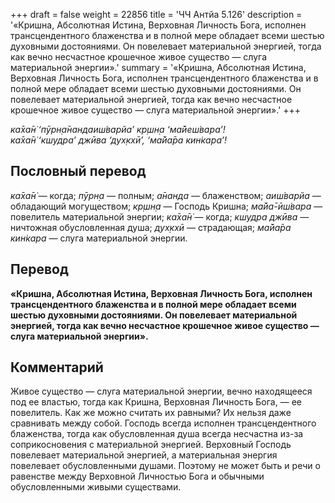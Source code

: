 +++
draft = false
weight = 22856
title = 'ЧЧ Антйа 5.126'
description = '«Кришна, Абсолютная Истина, Верховная Личность Бога, исполнен трансцендентного блаженства и в полной мере обладает всеми шестью духовными достояниями. Он повелевает материальной энергией, тогда как вечно несчастное крошечное живое существо — слуга материальной энергии».'
summary = '«Кришна, Абсолютная Истина, Верховная Личность Бога, исполнен трансцендентного блаженства и в полной мере обладает всеми шестью духовными достояниями. Он повелевает материальной энергией, тогда как вечно несчастное крошечное живое существо — слуга материальной энергии».'
+++

_ка̄ха̄н̇ ‘пӯрн̣а̄нандаиш́варйа’ кр̣шн̣а ‘ма̄йеш́вара’!  
ка̄ха̄н̇ ‘кшудра’ джӣва ‘дух̣кхӣ’, ‘ма̄йа̄ра кин̇кара’!_

## Пословный перевод

_ка̄ха̄н̇_ — когда; _пӯрн̣а_ — полным; _а̄нанда_ — блаженством; _аиш́варйа_ — обладающий могуществом; _кр̣шн̣а_ — Господь Кришна; _ма̄йа̄_\-_ӣш́вара_ — повелитель материальной энергии; _ка̄ха̄н̇_ — когда; _кшудра_ _джӣва_ — ничтожная обусловленная душа; _дух̣кхӣ_ — страдающая; _ма̄йа̄ра_ _кин̇кара_ — слуга материальной энергии.

## Перевод

**«Кришна, Абсолютная Истина, Верховная Личность Бога, исполнен трансцендентного блаженства и в полной мере обладает всеми шестью духовными достояниями. Он повелевает материальной энергией, тогда как вечно несчастное крошечное живое существо — слуга материальной энергии».**

## Комментарий

Живое существо — слуга материальной энергии, вечно находящееся под ее властью, тогда как Кришна, Верховная Личность Бога, — ее повелитель. Как же можно считать их равными? Их нельзя даже сравнивать между собой. Господь всегда исполнен трансцендентного блаженства, тогда как обусловленная душа всегда несчастна из-за соприкосновения с материальной энергией. Верховный Господь повелевает материальной энергией, а материальная энергия повелевает обусловленными душами. Поэтому не может быть и речи о равенстве между Верховной Личностью Бога и обычными обусловленными живыми существами.
